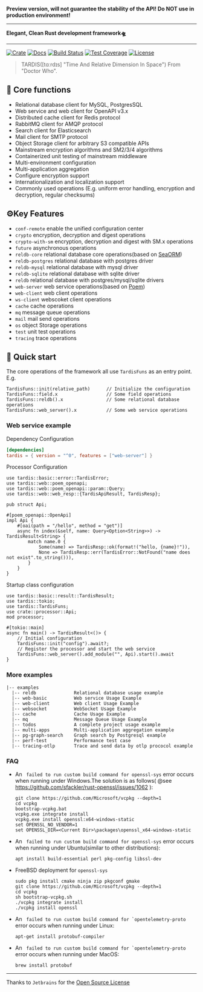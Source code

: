 **Preview version, will not guarantee the stability of the API!
Do NOT use in production environment!**

---

**Elegant, Clean Rust development framework🛸**

---

[![Crate](https://img.shields.io/crates/v/tardis.svg)](https://crates.io/crates/tardis)
[![Docs](https://docs.rs/tardis/badge.svg)](https://docs.rs/tardis)
[![Build Status](https://github.com/ideal-world/tardis/actions/workflows/cicd.yml/badge.svg)](https://github.com/ideal-world/tardis/actions/workflows/cicd.yml)
[![Test Coverage](https://codecov.io/gh/ideal-world/tardis/branch/main/graph/badge.svg?token=L1LQ8DLUS2)](https://codecov.io/gh/ideal-world/tardis)
[![License](https://img.shields.io/github/license/ideal-world/tardis)](https://github.com/ideal-world/tardis/blob/main/LICENSE)

> TARDIS([tɑːrdɪs] "Time And Relative Dimension In Space") From "Doctor Who".

## 💖 Core functions

* Relational database client for MySQL, PostgresSQL
* Web service and web client for OpenAPI v3.x
* Distributed cache client for Redis protocol
* RabbitMQ client for AMQP protocol
* Search client for Elasticsearch
* Mail client for SMTP protocol
* Object Storage client for arbitrary S3 compatible APIs
* Mainstream encryption algorithms and SM2/3/4 algorithms
* Containerized unit testing of mainstream middleware
* Multi-environment configuration
* Multi-application aggregation
* Configure encryption support
* Internationalization and localization support
* Commonly used operations (E.g. uniform error handling, encryption and decryption, regular checksums)

## ⚙️Key Features

* ``conf-remote`` enable the unified configuration center
* ``crypto`` encryption, decryption and digest operations
* ``crypto-with-sm`` encryption, decryption and digest with SM.x operations
* ``future`` asynchronous operations
* ``reldb-core`` relational database core operations(based on [SeaORM](https://github.com/SeaQL/sea-orm))
* ``reldb-postgres`` relational database with postgres driver
* ``reldb-mysql`` relational database with mysql driver
* ``reldb-sqlite`` relational database with sqlite driver
* ``reldb`` relational database with postgres/mysql/sqlite drivers
* ``web-server`` web service operations(based on [Poem](https://github.com/poem-web/poem))
* ``web-client`` web client operations
* ``ws-client`` webscoket client operations
* ``cache`` cache operations
* ``mq`` message queue operations
* ``mail`` mail send operations
* ``os`` object Storage operations
* ``test`` unit test operations
* ``tracing`` trace operations

## 🚀 Quick start

The core operations of the framework all use ``TardisFuns`` as an entry point.
E.g.

```
TardisFuns::init(relative_path)      // Initialize the configuration
TardisFuns::field.x                  // Some field operations
TardisFuns::reldb().x                // Some relational database operations
TardisFuns::web_server().x           // Some web service operations
```

### Web service example

Dependency Configuration
```toml
[dependencies]
tardis = { version = "^0", features = ["web-server"] }
```

Processor Configuration
```ignore
use tardis::basic::error::TardisError;
use tardis::web::poem_openapi;
use tardis::web::poem_openapi::param::Query;
use tardis::web::web_resp::{TardisApiResult, TardisResp};

pub struct Api;

#[poem_openapi::OpenApi]
impl Api {
    #[oai(path = "/hello", method = "get")]
    async fn index(&self, name: Query<Option<String>>) -> TardisResult<String> {
        match name.0 {
            Some(name) => TardisResp::ok(format!("hello, {name}!")),
            None => TardisResp::err(TardisError::NotFound("name does not exist".to_string())),
        }
    }
}
```

Startup class configuration
```ignore
use tardis::basic::result::TardisResult;
use tardis::tokio;
use tardis::TardisFuns;
use crate::processor::Api;
mod processor;

#[tokio::main]
async fn main() -> TardisResult<()> {
    // Initial configuration
    TardisFuns::init("config").await?;
    // Register the processor and start the web service
    TardisFuns::web_server().add_module("", Api).start().await
}
```

### More examples

```
|-- examples
  |-- reldb              Relational database usage example
  |-- web-basic          Web service Usage Example
  |-- web-client         Web client Usage Example
  |-- websocket          WebSocket Usage Example
  |-- cache              Cache Usage Example
  |-- mq                 Message Queue Usage Example
  |-- todos              A complete project usage example
  |-- multi-apps         Multi-application aggregation example
  |-- pg-graph-search    Graph search by Postgresql example
  |-- perf-test          Performance test case
  |-- tracing-otlp       Trace and send data by otlp prococol example
```

### FAQ

* An `` failed to run custom build command for openssl-sys`` error occurs when running under Windows.The solution is as follows( @see https://github.com/sfackler/rust-openssl/issues/1062 ): 
  ```shell
  git clone https://github.com/Microsoft/vcpkg --depth=1
  cd vcpkg
  bootstrap-vcpkg.bat
  vcpkg.exe integrate install
  vcpkg.exe install openssl:x64-windows-static
  set OPENSSL_NO_VENDOR=1
  set OPENSSL_DIR=<Current Dir>\packages\openssl_x64-windows-static
  ```

* An `` failed to run custom build command for openssl-sys`` error occurs when running under Ubuntu(similar to other distributions):
  ```shell
  apt install build-essential perl pkg-config libssl-dev
  ```
* FreeBSD deployment for ``openssl-sys``
  ```shell
  sudo pkg install cmake ninja zip pkgconf gmake
  git clone https://github.com/Microsoft/vcpkg --depth=1
  cd vcpkg
  sh bootstrap-vcpkg.sh
  ./vcpkg integrate install
  ./vcpkg install openssl
  ```
* An `` failed to run custom build command for `opentelemetry-proto`` error occurs when running under Linux:
  ```shell
  apt-get install protobuf-compiler
  ```
* An `` failed to run custom build command for `opentelemetry-proto`` error occurs when running under MacOS:
  ```shell
  brew install protobuf
  ```

----
Thanks to `Jetbrains` for the [Open Source License](https://www.jetbrains.com/community/opensource/)

